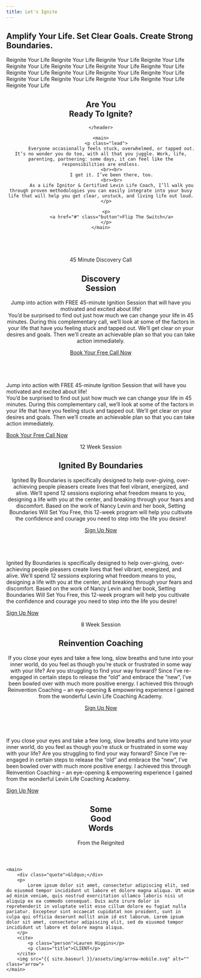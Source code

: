 ```yaml
---
title: Let's Ignite
---
```


<section class="section hero ignite__hero">
    <h1>
        Amplify Your Life. Set Clear Goals.
        <!-- <br><br> -->
        <span>
            Create Strong Boundaries.
        </span>
    </h1>
</section>

<div class="marquee-container">
    <span class="marquee__item scrolling">
      Reignite Your Life
    </span><span class="marquee__item scrolling" aria-hidden="true">
      Reignite Your Life
    </span><span class="marquee__item scrolling" aria-hidden="true">
      Reignite Your Life
    </span><span class="marquee__item scrolling" aria-hidden="true">
      Reignite Your Life
    </span><span class="marquee__item scrolling" aria-hidden="true">
        Reignite Your Life
      </span><span class="marquee__item scrolling" aria-hidden="true">
        Reignite Your Life
      </span><span class="marquee__item scrolling" aria-hidden="true">
        Reignite Your Life
      </span><span class="marquee__item scrolling" aria-hidden="true">
        Reignite Your Life
      </span><span class="marquee__item scrolling" aria-hidden="true">
        Reignite Your Life
      </span><span class="marquee__item scrolling" aria-hidden="true">
        Reignite Your Life
      </span><span class="marquee__item scrolling" aria-hidden="true">
        Reignite Your Life
      </span><span class="marquee__item scrolling" aria-hidden="true">
        Reignite Your Life
      </span><span class="marquee__item scrolling" aria-hidden="true">
        Reignite Your Life
      </span><span class="marquee__item scrolling" aria-hidden="true">
        Reignite Your Life
      </span><span class="marquee__item scrolling" aria-hidden="true">
        Reignite Your Life
      </span><span class="marquee__item scrolling" aria-hidden="true">
        Reignite Your Life
      </span><span class="marquee__item scrolling" aria-hidden="true">
        Reignite Your Life
      </span>
    
</div>

<!-- <div id="maindiv">
    <div id="div1">
        <span class="marquee__item">Reignite Your Life</span>
        <span class="marquee__item">Reignite Your Life</span>
        <span class="marquee__item">Reignite Your Life</span>
        <span class="marquee__item">Reignite Your Life</span>
        <span class="marquee__item">Reignite Your Life</span>      
        <span class="marquee__item">Reignite Your Life</span>
        <span class="marquee__item">Reignite Your Life</span>
        <span class="marquee__item">Reignite Your Life</span>
        <span class="marquee__item">Reignite Your Life</span>
        <span class="marquee__item">Reignite Your Life</span>      
    </div>
    <div id="div2">
        <span class="marquee__item">Reignite Your Life</span>
        <span class="marquee__item">Reignite Your Life</span>
        <span class="marquee__item">Reignite Your Life</span>
        <span class="marquee__item">Reignite Your Life</span>
        <span class="marquee__item">Reignite Your Life</span>      
        <span class="marquee__item">Reignite Your Life</span>
        <span class="marquee__item">Reignite Your Life</span>
        <span class="marquee__item">Reignite Your Life</span>
        <span class="marquee__item">Reignite Your Life</span>
        <span class="marquee__item">Reignite Your Life</span>      
    </div>
  </div> -->

<!-- <div class="marquee">
    <div>
      <span>Reignite Your Life</span>
      <span>Reignite Your Life</span>
      <span>Reignite Your Life</span>
      <span>Reignite Your Life</span>
      <span>Reignite Your Life</span>      
      <span>Reignite Your Life</span>
      <span>Reignite Your Life</span>
      <span>Reignite Your Life</span>
      <span>Reignite Your Life</span>
      <span>Reignite Your Life</span>      
    </div>
  </div> -->

  <!-- <div class="marquee">
    <div class="marqueeone">
        <span>Reignite Your Life</span>
        <span>Reignite Your Life</span>
        <span>Reignite Your Life</span>
        <span>Reignite Your Life</span>
        <span>Reignite Your Life</span> 
    </div>
    <div class="marqueetwo">
        <span>Reignite Your Life</span>
      <span>Reignite Your Life</span>
      <span>Reignite Your Life</span>
      <span>Reignite Your Life</span>
      <span>Reignite Your Life</span> 
            </div>
         <div class="marqueethree">
            <span>Reignite Your Life</span>
            <span>Reignite Your Life</span>
            <span>Reignite Your Life</span>
            <span>Reignite Your Life</span>
            <span>Reignite Your Life</span>      
        </div>
        <div class="marqueefour">
            <span>Reignite Your Life</span>
            <span>Reignite Your Life</span>
            <span>Reignite Your Life</span>
            <span>Reignite Your Life</span>
            <span>Reignite Your Life</span> 
      </div>
    </div> -->


<section class="section ignite__intro">
    <header>
        <h1>Are You <br class="hide--mobile">
            <span class="shift">
                <i class="">
                    <!-- &nbsp; -->
                </i>
                Ready To
            </span>
            <span class="cursive">
                Ignite?
            </span>
        </h1>
        
    </header>

    <main>
        <p class="lead">
            Everyone occasionally feels stuck, overwhelmed, or tapped out. It’s no wonder you do too, with all that you juggle. Work, life, parenting, partnering: some days, it can feel like the responsibilities are endless.
            <br><br>
            I get it. I’ve been there, too.
            <br><br>
            As a Life Ignitor & Certified Levin Life Coach, I’ll walk you through proven methodologies you can easily integrate into your busy life that will help you get clear, unstuck, and living life out loud.
        </p>

        <p>
            <a href="#" class="button">Flip The Switch</a>
        </p>
    </main>
</section>

<section class="section ignite__carousel">
    <div class="main-carousel">
        <div class="carousel-cell">
            <img src="{{ site.baseurl }}/assets/img/about-bg.png" alt="">
        </div>
        <div class="carousel-cell">
            <img src="{{ site.baseurl }}/assets/img/letsignite-bg.png" alt="">
        </div>
        <div class="carousel-cell">
            <img src="{{ site.baseurl }}/assets/img/about-bg.png" alt="">
        </div>
      </div>
</section>

<section class="section ignite__offering one">
    <img class="badge" src="{{ site.baseurl }}/assets/img/badge1.png" alt="">
    <header>
        <p class="caption">45 Minute Discovery Call</p>
        <h1>
            Discovery <br class="hide--mobile">
            <span class="shift">Session</span>
        </h1>
        <p class="description hide--mobile">
            Jump into action with FREE 45-minute Ignition Session that will have you motivated and excited about life!
            <br>
            You’d be surprised to find out just how much we can change your life in 45 minutes. During this complementary call, we’ll look at some of the factors in your life that have you feeling stuck and tapped out. We’ll get clear on your desires and goals. Then we’ll create an achievable plan so that you can take action immediately.
        </p>
        <a href="#" class="button">
            Book Your Free Call Now
        </a>
    </header>
    <img class="feature" src="{{ site.baseurl }}/assets/img/1.png" alt="">
    <p class="description hide--desktop">
        Jump into action with FREE 45-minute Ignition Session that will have you motivated and excited about life!
        <br>
        You’d be surprised to find out just how much we can change your life in 45 minutes. During this complementary call, we’ll look at some of the factors in your life that have you feeling stuck and tapped out. We’ll get clear on your desires and goals. Then we’ll create an achievable plan so that you can take action immediately.
    </p>
    <a href="#" class="button hide--desktop">
        Book Your Free Call Now
    </a>
</section>

<section class="section ignite__offering three">
    <img class="badge" src="{{ site.baseurl }}/assets/img/badge3.png" alt="">
    <header>
        <p class="caption">12 Week Session</p>
        <h1>
            Ignited By Boundaries
        </h1>
        <p class="description hide--mobile">
            Ignited By Boundaries is specifically designed to help over-giving, over-achieving people pleasers create lives that feel vibrant, energized, and alive. We’ll spend 12 sessions exploring what freedom means to you, designing a life with you at the center, and breaking through your fears and discomfort. Based on the work of Nancy Levin and her book, Setting Boundaries Will Set You Free, this 12-week program will help you cultivate the confidence and courage you need to step into the life you desire!
        </p>
        <a href="#" class="button">
            Sign Up Now
        </a>
    </header>
    <img class="feature" src="{{ site.baseurl }}/assets/img/3.png" alt="">
    <p class="description hide--desktop">
        Ignited By Boundaries is specifically designed to help over-giving, over-achieving people pleasers create lives that feel vibrant, energized, and alive. We’ll spend 12 sessions exploring what freedom means to you, designing a life with you at the center, and breaking through your fears and discomfort. Based on the work of Nancy Levin and her book, Setting Boundaries Will Set You Free, this 12-week program will help you cultivate the confidence and courage you need to step into the life you desire!
    </p>
    <a href="#" class="button hide--desktop">
        Sign Up Now
    </a>
</section>


<section class="section ignite__offering two">
    <img class="badge" src="{{ site.baseurl }}/assets/img/badge2.png" alt="">
    <header>
        <p class="caption">8 Week Session</p>
        <h1>
            Reinvention
            <span class="shift">Coaching</span>
        </h1>
        <p class="description hide--mobile">
            If you close your eyes and take a few long, slow breaths and tune into your inner world, do you feel as though you’re stuck or frustrated in some way with your life? Are you struggling to find your way forward? Since I’ve re-engaged in certain steps to release the “old” and embrace the “new”, I’ve been bowled over with much more positive energy. I achieved this through Reinvention Coaching – an eye-opening & empowering experience I gained from the wonderful Levin Life Coaching Academy.
        </p>
        <a href="#" class="button">
            Sign Up Now
        </a>
    </header>
    <img class="feature" src="{{ site.baseurl }}/assets/img/2.png" alt="">
    <p class="description hide--desktop">
        If you close your eyes and take a few long, slow breaths and tune into your inner world, do you feel as though you’re stuck or frustrated in some way with your life? Are you struggling to find your way forward? Since I’ve re-engaged in certain steps to release the “old” and embrace the “new”, I’ve been bowled over with much more positive energy. I achieved this through Reinvention Coaching – an eye-opening & empowering experience I gained from the wonderful Levin Life Coaching Academy.
    </p>
    <a href="#" class="button hide--desktop">
        Sign Up Now
    </a>
</section>


<section class="section quote ignite__quote">
    <header>
        <h1>Some <br class="hide--mobile">
            <span class="shift">Good</span><br class="hide--mobile">
            Words
        </h1>
        <div class="cursive">From the Reignited</div>
    </header>

    <main>
        <div class="quote">&ldquo;</div>
        <p>
            Lorem ipsum dolor sit amet, consectetur adipiscing elit, sed do eiusmod tempor incididunt ut labore et dolore magna aliqua. Ut enim ad minim veniam, quis nostrud exercitation ullamco laboris nisi ut aliquip ex ea commodo consequat. Duis aute irure dolor in reprehenderit in voluptate velit esse cillum dolore eu fugiat nulla pariatur. Excepteur sint occaecat cupidatat non proident, sunt in culpa qui officia deserunt mollit anim id est laborum. Lorem ipsum dolor sit amet, consectetur adipiscing elit, sed do eiusmod tempor incididunt ut labore et dolore magna aliqua. 
        </p>
        <cite>
            <p class="person">Lauren Higgins</p>
            <p class="title">CLIENT</p>
        </cite>
        <img src="{{ site.baseurl }}/assets/img/arrow-mobile.svg" alt="" class="arrow">
    </main>
</section>